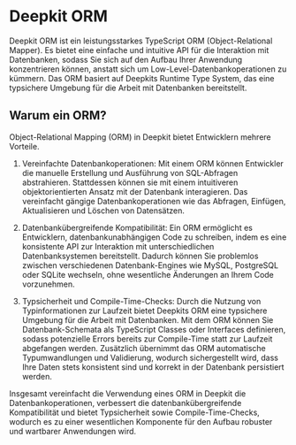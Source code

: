 # Deepkit ORM

Deepkit ORM ist ein leistungsstarkes TypeScript ORM (Object-Relational Mapper). Es bietet eine einfache und intuitive API für die Interaktion mit Datenbanken, sodass Sie sich auf den Aufbau Ihrer Anwendung konzentrieren können, anstatt sich um Low-Level-Datenbankoperationen zu kümmern. Das ORM basiert auf Deepkits Runtime Type System, das eine typsichere Umgebung für die Arbeit mit Datenbanken bereitstellt.

## Warum ein ORM?

Object-Relational Mapping (ORM) in Deepkit bietet Entwicklern mehrere Vorteile.

1. Vereinfachte Datenbankoperationen: Mit einem ORM können Entwickler die manuelle Erstellung und Ausführung von SQL-Abfragen abstrahieren. Stattdessen können sie mit einem intuitiveren objektorientierten Ansatz mit der Datenbank interagieren. Das vereinfacht gängige Datenbankoperationen wie das Abfragen, Einfügen, Aktualisieren und Löschen von Datensätzen.

2. Datenbankübergreifende Kompatibilität: Ein ORM ermöglicht es Entwicklern, datenbankunabhängigen Code zu schreiben, indem es eine konsistente API zur Interaktion mit unterschiedlichen Datenbanksystemen bereitstellt. Dadurch können Sie problemlos zwischen verschiedenen Datenbank-Engines wie MySQL, PostgreSQL oder SQLite wechseln, ohne wesentliche Änderungen an Ihrem Code vorzunehmen.

3. Typsicherheit und Compile-Time-Checks: Durch die Nutzung von Typinformationen zur Laufzeit bietet Deepkits ORM eine typsichere Umgebung für die Arbeit mit Datenbanken. Mit dem ORM können Sie Datenbank-Schemata als TypeScript Classes oder Interfaces definieren, sodass potenzielle Errors bereits zur Compile-Time statt zur Laufzeit abgefangen werden. Zusätzlich übernimmt das ORM automatische Typumwandlungen und Validierung, wodurch sichergestellt wird, dass Ihre Daten stets konsistent sind und korrekt in der Datenbank persistiert werden.

Insgesamt vereinfacht die Verwendung eines ORM in Deepkit die Datenbankoperationen, verbessert die datenbankübergreifende Kompatibilität und bietet Typsicherheit sowie Compile-Time-Checks, wodurch es zu einer wesentlichen Komponente für den Aufbau robuster und wartbarer Anwendungen wird.